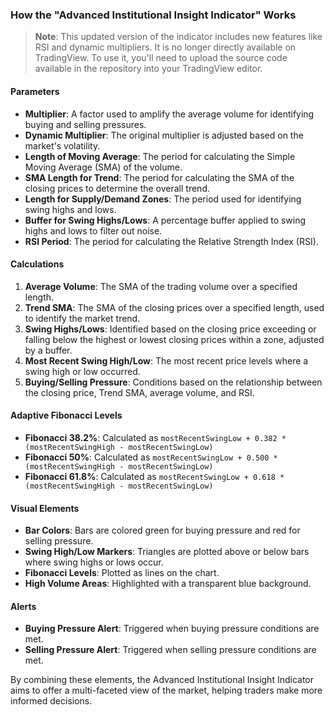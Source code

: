 ### How the "Advanced Institutional Insight Indicator" Works

> **Note**: This updated version of the indicator includes new features like RSI and dynamic multipliers. It is no longer directly available on TradingView. To use it, you'll need to upload the source code available in the repository into your TradingView editor.

#### Parameters
- **Multiplier**: A factor used to amplify the average volume for identifying buying and selling pressures.
- **Dynamic Multiplier**: The original multiplier is adjusted based on the market's volatility.
- **Length of Moving Average**: The period for calculating the Simple Moving Average (SMA) of the volume.
- **SMA Length for Trend**: The period for calculating the SMA of the closing prices to determine the overall trend.
- **Length for Supply/Demand Zones**: The period used for identifying swing highs and lows.
- **Buffer for Swing Highs/Lows**: A percentage buffer applied to swing highs and lows to filter out noise.
- **RSI Period**: The period for calculating the Relative Strength Index (RSI).

#### Calculations
1. **Average Volume**: The SMA of the trading volume over a specified length.
2. **Trend SMA**: The SMA of the closing prices over a specified length, used to identify the market trend.
3. **Swing Highs/Lows**: Identified based on the closing price exceeding or falling below the highest or lowest closing prices within a zone, adjusted by a buffer.
4. **Most Recent Swing High/Low**: The most recent price levels where a swing high or low occurred.
5. **Buying/Selling Pressure**: Conditions based on the relationship between the closing price, Trend SMA, average volume, and RSI.

#### Adaptive Fibonacci Levels
- **Fibonacci 38.2%**: Calculated as `mostRecentSwingLow + 0.382 * (mostRecentSwingHigh - mostRecentSwingLow)`
- **Fibonacci 50%**: Calculated as `mostRecentSwingLow + 0.500 * (mostRecentSwingHigh - mostRecentSwingLow)`
- **Fibonacci 61.8%**: Calculated as `mostRecentSwingLow + 0.618 * (mostRecentSwingHigh - mostRecentSwingLow)`

#### Visual Elements
- **Bar Colors**: Bars are colored green for buying pressure and red for selling pressure.
- **Swing High/Low Markers**: Triangles are plotted above or below bars where swing highs or lows occur.
- **Fibonacci Levels**: Plotted as lines on the chart.
- **High Volume Areas**: Highlighted with a transparent blue background.

#### Alerts
- **Buying Pressure Alert**: Triggered when buying pressure conditions are met.
- **Selling Pressure Alert**: Triggered when selling pressure conditions are met.

By combining these elements, the Advanced Institutional Insight Indicator aims to offer a multi-faceted view of the market, helping traders make more informed decisions.
